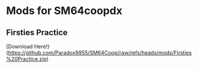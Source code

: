 # Mods for SM64coopdx

## Firsties Practice
[Download Here!}(https://github.com/Paradox9955/SM64Coop/raw/refs/heads/mods/Firsties%20Practice.zip)
